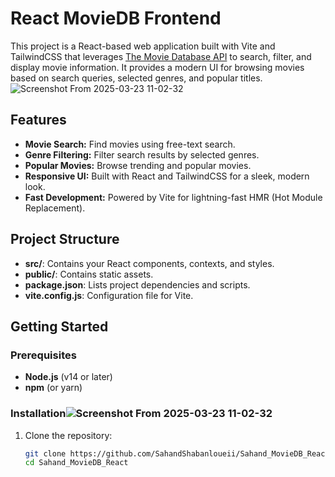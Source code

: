 # React MovieDB Frontend

This project is a React-based web application built with Vite and TailwindCSS that leverages [The Movie Database API](https://www.themoviedb.org) to search, filter, and display movie information. It provides a modern UI for browsing movies based on search queries, selected genres, and popular titles.
![Screenshot From 2025-03-23 11-02-32](https://github.com/user-attachments/assets/c07a3093-9d2d-44e3-a521-4b9c6d37ebf4)




## Features

- **Movie Search:** Find movies using free-text search.
- **Genre Filtering:** Filter search results by selected genres.
- **Popular Movies:** Browse trending and popular movies.
- **Responsive UI:** Built with React and TailwindCSS for a sleek, modern look.
- **Fast Development:** Powered by Vite for lightning-fast HMR (Hot Module Replacement).

## Project Structure

- **src/**: Contains your React components, contexts, and styles.
- **public/**: Contains static assets.
- **package.json**: Lists project dependencies and scripts.
- **vite.config.js**: Configuration file for Vite.

## Getting Started

### Prerequisites

- **Node.js** (v14 or later)
- **npm** (or yarn)

### Installation![Screenshot From 2025-03-23 11-02-32](https://github.com/user-attachments/assets/13cf0178-f7d8-4b1b-a53b-6988937d76eb)


1. Clone the repository:

   ```bash
   git clone https://github.com/SahandShabanloueii/Sahand_MovieDB_React.git
   cd Sahand_MovieDB_React
